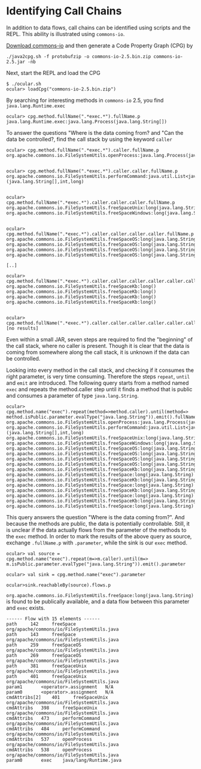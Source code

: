 # Identifying Call Chains

In addition to data flows, call chains can be identified
using scripts and the REPL. This ability is illustrated using 
`commons-io`. 

[Download commons-io](http://central.maven.org/maven2/commons-io/commons-io/2.5/commons-io-2.5.jar) and then generate a Code Property Graph (CPG) by

```
./java2cpg.sh -f protobufzip -o commons-io-2.5.bin.zip commons-io-2.5.jar -nb

```

Next, start the REPL and load the CPG

```
$ ./ocular.sh 
ocular> loadCpg("commons-io-2.5.bin.zip") 
```

By searching for interesting methods in `commons-io` 2.5, you find `java.lang.Runtime.exec` 

```
ocular> cpg.method.fullName(".*exec.*").fullName.p 
java.lang.Runtime.exec:java.lang.Process(java.lang.String[])
```

To answer the questions "Where is the data
coming from? and "Can the data be controlled?, find 
the call stack by using the keyword `caller` 

```
ocular> cpg.method.fullName(".*exec.*").caller.fullName.p 
org.apache.commons.io.FileSystemUtils.openProcess:java.lang.Process(java.lang.String[])


ocular> cpg.method.fullName(".*exec.*").caller.caller.fullName.p 
org.apache.commons.io.FileSystemUtils.performCommand:java.util.List<java.lang.String>(java.lang.String[],int,long)


ocular> cpg.method.fullName(".*exec.*").caller.caller.caller.fullName.p 
org.apache.commons.io.FileSystemUtils.freeSpaceUnix:long(java.lang.String,boolean,boolean,long)
org.apache.commons.io.FileSystemUtils.freeSpaceWindows:long(java.lang.String,long)


ocular> cpg.method.fullName(".*exec.*").caller.caller.caller.caller.fullName.p 
org.apache.commons.io.FileSystemUtils.freeSpaceOS:long(java.lang.String,int,boolean,long)
org.apache.commons.io.FileSystemUtils.freeSpaceOS:long(java.lang.String,int,boolean,long)
org.apache.commons.io.FileSystemUtils.freeSpaceOS:long(java.lang.String,int,boolean,long)
org.apache.commons.io.FileSystemUtils.freeSpaceOS:long(java.lang.String,int,boolean,long)

[..]

ocular> cpg.method.fullName(".*exec.*").caller.caller.caller.caller.caller.caller.caller.fullName.p 
org.apache.commons.io.FileSystemUtils.freeSpaceKb:long()
org.apache.commons.io.FileSystemUtils.freeSpaceKb:long()
org.apache.commons.io.FileSystemUtils.freeSpaceKb:long()
org.apache.commons.io.FileSystemUtils.freeSpaceKb:long()


ocular> cpg.method.fullName(".*exec.*").caller.caller.caller.caller.caller.caller.caller.caller.fullName.p
[no results]
```

Even within a small JAR, seven steps are required to find the
"beginning" of the call stack, where no caller is present.
Though it is clear that the data is coming from somewhere along the call stack, it is unknown if the data can be controlled.

Looking into every method in the call stack, and checking if it
consumes the right parameter, is very time consuming.
Therefore the steps `repeat`, `until` and `emit` are introduced. The
following query starts from a method named `exec` and repeats the
method.caller step until it finds a method that is public and
consumes a parameter of type `java.lang.String`.

```
ocular>  cpg.method.name("exec").repeat(method=>method.caller).until(method=> method.isPublic.parameter.evalType("java.lang.String")).emit().fullName.p 
org.apache.commons.io.FileSystemUtils.openProcess:java.lang.Process(java.lang.String[])
org.apache.commons.io.FileSystemUtils.performCommand:java.util.List<java.lang.String>(java.lang.String[],int,long)
org.apache.commons.io.FileSystemUtils.freeSpaceUnix:long(java.lang.String,boolean,boolean,long)
org.apache.commons.io.FileSystemUtils.freeSpaceWindows:long(java.lang.String,long)
org.apache.commons.io.FileSystemUtils.freeSpaceOS:long(java.lang.String,int,boolean,long)
org.apache.commons.io.FileSystemUtils.freeSpaceOS:long(java.lang.String,int,boolean,long)
org.apache.commons.io.FileSystemUtils.freeSpaceOS:long(java.lang.String,int,boolean,long)
org.apache.commons.io.FileSystemUtils.freeSpaceOS:long(java.lang.String,int,boolean,long)
org.apache.commons.io.FileSystemUtils.freeSpaceKb:long(java.lang.String,long)
org.apache.commons.io.FileSystemUtils.freeSpace:long(java.lang.String)
org.apache.commons.io.FileSystemUtils.freeSpaceKb:long(java.lang.String,long)
org.apache.commons.io.FileSystemUtils.freeSpace:long(java.lang.String)
org.apache.commons.io.FileSystemUtils.freeSpaceKb:long(java.lang.String,long)
org.apache.commons.io.FileSystemUtils.freeSpace:long(java.lang.String)
org.apache.commons.io.FileSystemUtils.freeSpaceKb:long(java.lang.String,long)
org.apache.commons.io.FileSystemUtils.freeSpace:long(java.lang.String)
```

This query answers the question "Where is the data
coming from?". And because the methods are public, the data is
potentially controllable. Still, it is unclear if the data
actually flows from the parameter of the methods to the `exec` method.
In order to mark the results of the above query as source, exchange `.fullName.p` with `.parameter`, while the sink is
our `exec` method.

```
ocular> val source = cpg.method.name("exec").repeat(m=>m.caller).until(m=> m.isPublic.parameter.evalType("java.lang.String")).emit().parameter 

ocular> val sink = cpg.method.name("exec").parameter 

ocular>sink.reachableBy(source).flows.p 
```

`org.apache.commons.io.FileSystemUtils.freeSpace:long(java.lang.String)` is found to be publically available, and a data flow between this parameter and `exec` exists.

```
------ Flow with 15 elements ------
path 	 142 	 freeSpace 	 org/apache/commons/io/FileSystemUtils.java
path 	 143 	 freeSpace 	 org/apache/commons/io/FileSystemUtils.java
path 	 259 	 freeSpaceOS 	 org/apache/commons/io/FileSystemUtils.java
path 	 269 	 freeSpaceOS 	 org/apache/commons/io/FileSystemUtils.java
path 	 381 	 freeSpaceUnix 	 org/apache/commons/io/FileSystemUtils.java
path 	 401 	 freeSpaceUnix 	 org/apache/commons/io/FileSystemUtils.java
param1 	  	 <operator>.assignment 	 N/A
param0 	  	 <operator>.assignment 	 N/A
cmdAttribs[2] 	 401 	 freeSpaceUnix 	 org/apache/commons/io/FileSystemUtils.java
cmdAttribs 	 398 	 freeSpaceUnix 	 org/apache/commons/io/FileSystemUtils.java
cmdAttribs 	 473 	 performCommand 	 org/apache/commons/io/FileSystemUtils.java
cmdAttribs 	 484 	 performCommand 	 org/apache/commons/io/FileSystemUtils.java
cmdAttribs 	 537 	 openProcess 	 org/apache/commons/io/FileSystemUtils.java
cmdAttribs 	 538 	 openProcess 	 org/apache/commons/io/FileSystemUtils.java
param0 	  	 exec 	 java/lang/Runtime.java
```

